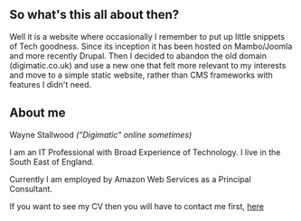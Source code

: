 
## So what's this all about then?

Well it is a website where occasionally I remember to put up little snippets of Tech goodness. Since its inception it has been hosted on Mambo/Joomla and more recently Drupal. Then I decided to abandon the old domain (digimatic.co.uk) and use a new one that felt more relevant to my interests and move to a simple static website, rather than CMS frameworks with features I didn't need.

## About me

Wayne Stallwood *("Digimatic" online sometimes)*

I am an IT Professional with Broad Experience of Technology. I live in the South East of England.

Currently I am employed by Amazon Web Services as a Principal Consultant.

If you want to see my CV then you will have to contact me first, [here](https://www.linkedin.com/in/wayne-stallwood-a544351/)
